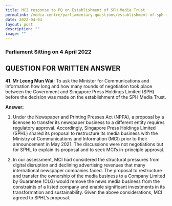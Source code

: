 ```yaml
---
title: MCI response to PQ on Establishment of SPH Media Trust
permalink: /media-centre/parliamentary-questions/establishment-of-sph-media-trust/
date: 2022-04-04
layout: post
description: ""
image: ""
---
```

### Parliament Sitting on 4 April 2022

QUESTION FOR WRITTEN ANSWER
------------------------------------
**41. Mr Leong Mun Wai:**  To ask the Minister for Communications and Information how long and how many rounds of negotiation took place between the Government and Singapore Press Holdings Limited (SPH) before the decision was made on the establishment of the SPH Media Trust.

**Answer:**
1. Under the Newspaper and Printing Presses Act (NPPA), a proposal by a licensee to transfer its newspaper business to a different entity requires regulatory approval. Accordingly, Singapore Press Holdings Limited (SPHL) shared its proposal to restructure its media business with the Ministry of Communications and Information (MCI) prior to their announcement in May 2021. The discussions were not negotiations but for SPHL to explain its proposal and to seek MCI’s in-principle approval.

2. In our assessment, MCI had considered the structural pressures from digital disruption and declining advertising revenues that many international newspaper companies faced. The proposal to restructure and transfer the ownership of the media business to a Company Limited by Guarantee (CLG) would remove the news media business from the constraints of a listed company and enable significant investments in its transformation and sustainability. Given the above considerations, MCI agreed to SPHL’s proposal.